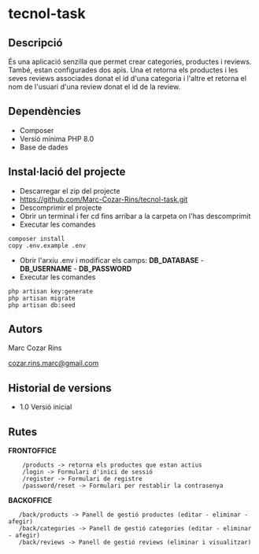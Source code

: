 # tecnol-task
 

## Descripció
És una aplicació senzilla que permet crear categories, productes i reviews.
També, estan configurades dos apis. 
Una et retorna els productes i les seves reviews associades donat el id d'una categoria i l'altre et retorna el nom de l'usuari d'una review donat el id de la review.

## Dependències
- Composer
- Versió mínima PHP 8.0
- Base de dades

## Instal·lació del projecte

- Descarregar el zip del projecte
- https://github.com/Marc-Cozar-Rins/tecnol-task.git
- Descomprimir el projecte
- Obrir un terminal i fer cd fins arribar a la carpeta on l'has descomprimit
- Executar les comandes
```
composer install
copy .env.example .env
```
- Obrir l'arxiu .env i modificar els camps: **DB_DATABASE** - **DB_USERNAME** - **DB_PASSWORD**
- Executar les comandes
```
php artisan key:generate
php artisan migrate
php artisan db:seed
```

## Autors
Marc Cozar Rins

cozar.rins.marc@gmail.com


## Historial de versions
- 1.0 Versió inicial

## Rutes
**FRONTOFFICE**
```
    /products -> retorna els productes que estan actius
    /login -> Formulari d'inici de sessió
    /register -> Formulari de registre
    /password/reset -> Formulari per restablir la contrasenya
 ```

**BACKOFFICE**
 ```
    /back/products -> Panell de gestió productes (editar - eliminar - afegir)
    /back/categories -> Panell de gestió categories (editar - eliminar - afegir)
    /back/reviews -> Panell de gestió reviews (eliminar i visualitzar)
```
